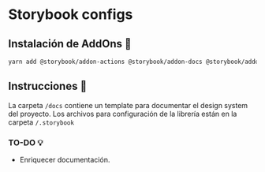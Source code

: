# Storybook configs

## Instalación de AddOns 💾

```bash
yarn add @storybook/addon-actions @storybook/addon-docs @storybook/addon-knobs @storybook/addon-links @storybook/addons @storybook/react @storybook/theming
```

## Instrucciones 🔧

La carpeta `/docs` contiene un template para documentar el design system del proyecto.
Los archivos para configuración de la librería están en la carpeta `/.storybook`

### TO-DO 💡

- Enriquecer documentación.
